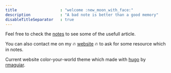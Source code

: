 ```yaml
---
title                   : "welcome :new_moon_with_face:"
description             : "A bad note is better than a good memory"
disableTitleSeparator   : true
---
```


Feel free to check the [notes](/notes) to see some of the usefull article.

You can also contact me on my :fire: [website](http://killliu.com) :fire: to ask for some resource which in notes.

Current website color-your-world theme which made with [hugo](https://gohugo.io/) by [rmaguiar](https://rmaguiar.keybase.pub/).